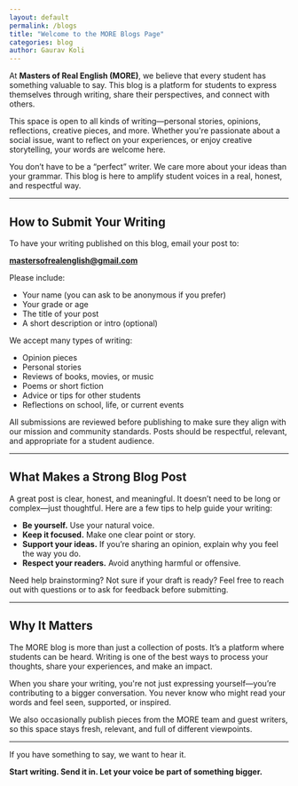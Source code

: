 ```yaml
---
layout: default
permalink: /blogs
title: "Welcome to the MORE Blogs Page"
categories: blog
author: Gaurav Koli
---
```


At **Masters of Real English (MORE)**, we believe that every student has something valuable to say. This blog is a platform for students to express themselves through writing, share their perspectives, and connect with others.

This space is open to all kinds of writing—personal stories, opinions, reflections, creative pieces, and more. Whether you're passionate about a social issue, want to reflect on your experiences, or enjoy creative storytelling, your words are welcome here.

You don’t have to be a “perfect” writer. We care more about your ideas than your grammar. This blog is here to amplify student voices in a real, honest, and respectful way.

---

## How to Submit Your Writing

To have your writing published on this blog, email your post to:

**mastersofrealenglish@gmail.com**

Please include:
- Your name (you can ask to be anonymous if you prefer)
- Your grade or age
- The title of your post
- A short description or intro (optional)

We accept many types of writing:
- Opinion pieces  
- Personal stories  
- Reviews of books, movies, or music  
- Poems or short fiction  
- Advice or tips for other students  
- Reflections on school, life, or current events

All submissions are reviewed before publishing to make sure they align with our mission and community standards. Posts should be respectful, relevant, and appropriate for a student audience.

---

## What Makes a Strong Blog Post

A great post is clear, honest, and meaningful. It doesn’t need to be long or complex—just thoughtful. Here are a few tips to help guide your writing:

- **Be yourself.** Use your natural voice.  
- **Keep it focused.** Make one clear point or story.  
- **Support your ideas.** If you’re sharing an opinion, explain why you feel the way you do.  
- **Respect your readers.** Avoid anything harmful or offensive.

Need help brainstorming? Not sure if your draft is ready? Feel free to reach out with questions or to ask for feedback before submitting.

---

## Why It Matters

The MORE blog is more than just a collection of posts. It’s a platform where students can be heard. Writing is one of the best ways to process your thoughts, share your experiences, and make an impact.

When you share your writing, you're not just expressing yourself—you’re contributing to a bigger conversation. You never know who might read your words and feel seen, supported, or inspired.

We also occasionally publish pieces from the MORE team and guest writers, so this space stays fresh, relevant, and full of different viewpoints.

---

If you have something to say, we want to hear it.

**Start writing. Send it in. Let your voice be part of something bigger.**
